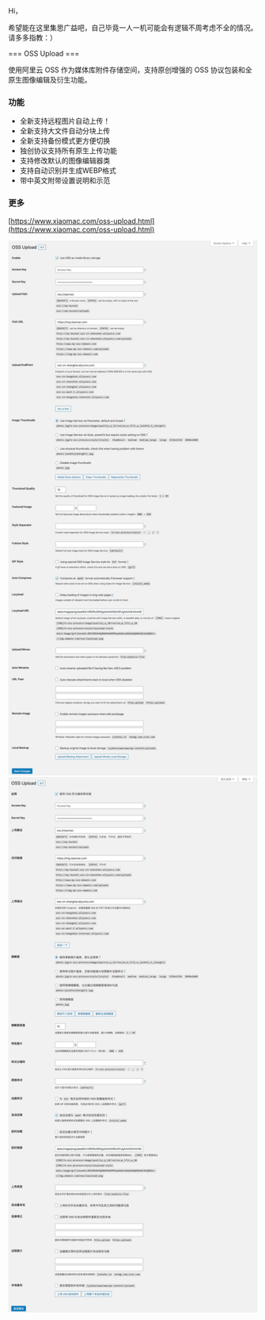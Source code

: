 Hi，

希望能在这里集思广益吧，自己毕竟一人一机可能会有逻辑不周考虑不全的情况。请多多指教：）



=== OSS Upload ===

使用阿里云 OSS 作为媒体库附件存储空间，支持原创增强的 OSS 协议包装和全原生图像编辑及衍生功能。

### 功能 ###

* 全新支持远程图片自动上传！
* 全新支持大文件自动分块上传
* 全新支持备份模式更方便切换
* 独创协议支持所有原生上传功能
* 支持修改默认的图像编辑器类
* 支持自动识别并生成WEBP格式
* 带中英文附带设置说明和示范

### 更多 ###

[https://www.xiaomac.com/oss-upload.html](https://www.xiaomac.com/oss-upload.html)

<img alt="Screenshot" width="728" src="screenshot-1.png">

<img alt="Screenshot" width="728" src="screenshot-2.png">

